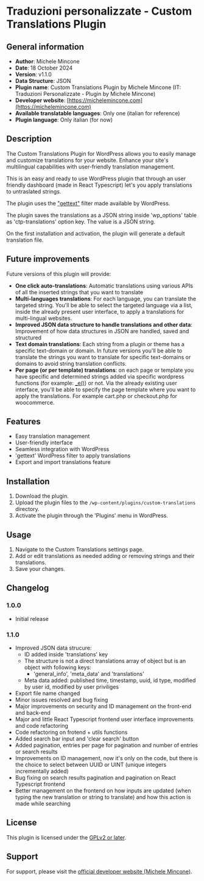 # Traduzioni personalizzate - Custom Translations Plugin

## General information
- **Author**: Michele Mincone
- **Date**: 18 October 2024
- **Version**: v1.1.0
- **Data Structure**: JSON
- **Plugin name**: Custom Translations Plugin by Michele Mincone (IT: Traduzioni Personalizzate - Plugin by Michele Mincone)
- **Developer website**: [https://michelemincone.com](https://michelemincone.com)
- **Available translatable languages**: Only one (italian for reference)
- **Plugin language**: Only italian (for now)

## Description
The Custom Translations Plugin for WordPress allows you to easily manage and customize translations for your website. Enhance your site's multilingual capabilities with user-friendly translation management.

This is an easy and ready to use WordPress plugin that through an user friendly dashboard (made in React Typescript) let's you apply translations to untraslated strings.

The plugin uses the ["gettext"](https://developer.wordpress.org/reference/hooks/gettext/) filter made available by WordPress.

The plugin saves the translations as a JSON string inside 'wp_options' table as 'ctp-translations' option key. The value is a JSON string.

On the first installation and activation, the plugin will generate a default translation file.

## Future improvements
Future versions of this plugin will provide:

- **One click auto-translations**: Automatic translations using various APIs of all the inserted strings that you want to translate
- **Multi-languages translations**: For each language, you can translate the targeted string. You'll be able to select the targeted language via a list, inside the already present user interface, to apply a translations for multi-lingual websites.
- **Improved JSON data structure to handle translations and other data**: Improvement of how data structures in JSON are handled, saved and structured
- **Text domain translations**: Each string from a plugin or theme has a specific text-domain or domain. In future versions you'll be able to translate the strings you want to translate for specific text-domains or domains to avoid string translation conflicts.
- **Per page (or per template) translations**: on each page or template you have specific and determined strings added via specific wordpress functions (for example: [_e()](https://developer.wordpress.org/reference/functions/_e/)) or not. Via the already existing user interface, you'll be able to specify the page template where you want to apply the translations. For example cart.php or checkout.php for woocommerce.

## Features
- Easy translation management
- User-friendly interface
- Seamless integration with WordPress
- 'gettext' WordPress filter to apply translations
- Export and import translations feature

## Installation
1. Download the plugin.
2. Upload the plugin files to the `/wp-content/plugins/custom-translations` directory.
3. Activate the plugin through the 'Plugins' menu in WordPress.

## Usage
1. Navigate to the Custom Translations settings page.
3. Add or edit translations as needed adding or removing strings and their translations.
4. Save your changes.

## Changelog
### 1.0.0
- Initial release
### 1.1.0
- Improved JSON data strucure:
    - ID added inside 'translations' key
    - The structure is not a direct translations array of object but is an object with following keys:
        - 'general_info', 'meta_data' and 'translations'
    - Meta data added: published time, timestamp, uuid, id type, modified by user id, modified by user priviliges
- Export file name changed
- Minor issues resolved and bug fixing
- Major improvements on security and ID management on the front-end and back-end
- Major and little React Typescript frontend user interface improvements and code refactoring
- Code refactoring on frotend + utils functions
- Added search bar input and 'clear search' button
- Added pagination, entries per page for pagination and number of entries or search results
- Improvements on ID management, now it's only on the code, but there is the choice to select between UUID or UINT (unique integers incrementally added)
- Bug fixing on search results pagination and pagination on React Typescript frontend
- Better management on the frontend on how inputs are updated (when typing the new translation or string to translate) and how this action is made while searching

## License
This plugin is licensed under the [GPLv2 or later](https://www.gnu.org/licenses/gpl-2.0.html).

## Support
For support, please visit the [official developer website (Michele Mincone)](https://michelemincone.com).
